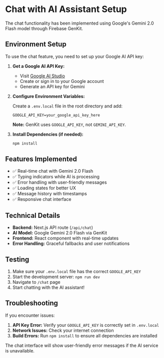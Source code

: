 # Chat with AI Assistant Setup

The chat functionality has been implemented using Google's Gemini 2.0 Flash model through Firebase GenKit.

## Environment Setup

To use the chat feature, you need to set up your Google AI API key:

1. **Get a Google AI API Key:**
   - Visit [Google AI Studio](https://aistudio.google.com/)
   - Create or sign in to your Google account
   - Generate an API key for Gemini

2. **Configure Environment Variables:**
   
   Create a `.env.local` file in the root directory and add:
   ```
   GOOGLE_API_KEY=your_google_api_key_here
   ```
   
   **Note:** GenKit uses `GOOGLE_API_KEY`, not `GEMINI_API_KEY`.

3. **Install Dependencies (if needed):**
   ```bash
   npm install
   ```

## Features Implemented

- ✅ Real-time chat with Gemini 2.0 Flash
- ✅ Typing indicators while AI is processing
- ✅ Error handling with user-friendly messages
- ✅ Loading states for better UX
- ✅ Message history with timestamps
- ✅ Responsive chat interface

## Technical Details

- **Backend:** Next.js API route (`/api/chat`)
- **AI Model:** Google Gemini 2.0 Flash via GenKit
- **Frontend:** React component with real-time updates
- **Error Handling:** Graceful fallbacks and user notifications

## Testing

1. Make sure your `.env.local` file has the correct `GOOGLE_API_KEY`
2. Start the development server: `npm run dev`
3. Navigate to `/chat` page
4. Start chatting with the AI assistant!

## Troubleshooting

If you encounter issues:

1. **API Key Error:** Verify your `GOOGLE_API_KEY` is correctly set in `.env.local`
2. **Network Issues:** Check your internet connection
3. **Build Errors:** Run `npm install` to ensure all dependencies are installed

The chat interface will show user-friendly error messages if the AI service is unavailable. 